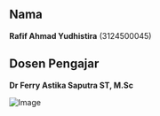 ## Nama
**Rafif Ahmad Yudhistira** (3124500045)

## Dosen Pengajar
**Dr Ferry Astika Saputra ST, M.Sc**

![Image](https://github.com/user-attachments/assets/27a1882d-0dda-421f-9765-6c31c66ab8ef)
